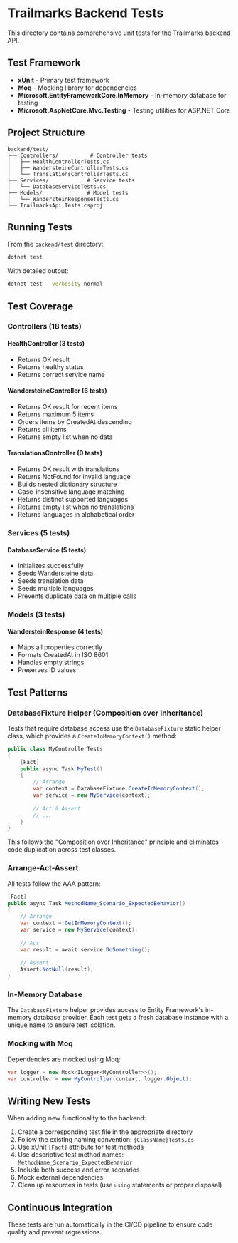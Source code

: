 # Trailmarks Backend Tests

This directory contains comprehensive unit tests for the Trailmarks backend API.

## Test Framework

- **xUnit** - Primary test framework
- **Moq** - Mocking library for dependencies
- **Microsoft.EntityFrameworkCore.InMemory** - In-memory database for testing
- **Microsoft.AspNetCore.Mvc.Testing** - Testing utilities for ASP.NET Core

## Project Structure

```
backend/test/
├── Controllers/          # Controller tests
│   ├── HealthControllerTests.cs
│   ├── WandersteineControllerTests.cs
│   └── TranslationsControllerTests.cs
├── Services/            # Service tests
│   └── DatabaseServiceTests.cs
├── Models/              # Model tests
│   └── WandersteinResponseTests.cs
└── TrailmarksApi.Tests.csproj
```

## Running Tests

From the `backend/test` directory:

```bash
dotnet test
```

With detailed output:

```bash
dotnet test --verbosity normal
```

## Test Coverage

### Controllers (18 tests)

#### HealthController (3 tests)
- Returns OK result
- Returns healthy status
- Returns correct service name

#### WandersteineController (6 tests)
- Returns OK result for recent items
- Returns maximum 5 items
- Orders items by CreatedAt descending
- Returns all items
- Returns empty list when no data

#### TranslationsController (9 tests)
- Returns OK result with translations
- Returns NotFound for invalid language
- Builds nested dictionary structure
- Case-insensitive language matching
- Returns distinct supported languages
- Returns empty list when no translations
- Returns languages in alphabetical order

### Services (5 tests)

#### DatabaseService (5 tests)
- Initializes successfully
- Seeds Wandersteine data
- Seeds translation data
- Seeds multiple languages
- Prevents duplicate data on multiple calls

### Models (3 tests)

#### WandersteinResponse (4 tests)
- Maps all properties correctly
- Formats CreatedAt in ISO 8601
- Handles empty strings
- Preserves ID values

## Test Patterns

### DatabaseFixture Helper (Composition over Inheritance)

Tests that require database access use the `DatabaseFixture` static helper class, which provides a `CreateInMemoryContext()` method:

```csharp
public class MyControllerTests
{
    [Fact]
    public async Task MyTest()
    {
        // Arrange
        var context = DatabaseFixture.CreateInMemoryContext();
        var service = new MyService(context);
        
        // Act & Assert
        // ...
    }
}
```

This follows the "Composition over Inheritance" principle and eliminates code duplication across test classes.

### Arrange-Act-Assert

All tests follow the AAA pattern:

```csharp
[Fact]
public async Task MethodName_Scenario_ExpectedBehavior()
{
    // Arrange
    var context = GetInMemoryContext();
    var service = new MyService(context);
    
    // Act
    var result = await service.DoSomething();
    
    // Assert
    Assert.NotNull(result);
}
```

### In-Memory Database

The `DatabaseFixture` helper provides access to Entity Framework's in-memory database provider. Each test gets a fresh database instance with a unique name to ensure test isolation.

### Mocking with Moq

Dependencies are mocked using Moq:

```csharp
var logger = new Mock<ILogger<MyController>>();
var controller = new MyController(context, logger.Object);
```

## Writing New Tests

When adding new functionality to the backend:

1. Create a corresponding test file in the appropriate directory
2. Follow the existing naming convention: `{ClassName}Tests.cs`
3. Use xUnit `[Fact]` attribute for test methods
4. Use descriptive test method names: `MethodName_Scenario_ExpectedBehavior`
5. Include both success and error scenarios
6. Mock external dependencies
7. Clean up resources in tests (use `using` statements or proper disposal)

## Continuous Integration

These tests are run automatically in the CI/CD pipeline to ensure code quality and prevent regressions.
